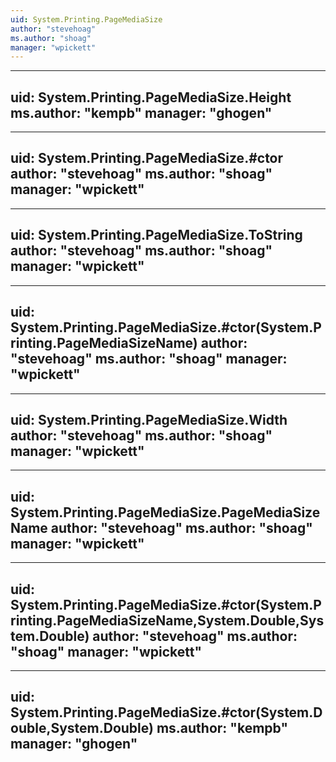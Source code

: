```yaml
---
uid: System.Printing.PageMediaSize
author: "stevehoag"
ms.author: "shoag"
manager: "wpickett"
---
```


---
uid: System.Printing.PageMediaSize.Height
ms.author: "kempb"
manager: "ghogen"
---

---
uid: System.Printing.PageMediaSize.#ctor
author: "stevehoag"
ms.author: "shoag"
manager: "wpickett"
---

---
uid: System.Printing.PageMediaSize.ToString
author: "stevehoag"
ms.author: "shoag"
manager: "wpickett"
---

---
uid: System.Printing.PageMediaSize.#ctor(System.Printing.PageMediaSizeName)
author: "stevehoag"
ms.author: "shoag"
manager: "wpickett"
---

---
uid: System.Printing.PageMediaSize.Width
author: "stevehoag"
ms.author: "shoag"
manager: "wpickett"
---

---
uid: System.Printing.PageMediaSize.PageMediaSizeName
author: "stevehoag"
ms.author: "shoag"
manager: "wpickett"
---

---
uid: System.Printing.PageMediaSize.#ctor(System.Printing.PageMediaSizeName,System.Double,System.Double)
author: "stevehoag"
ms.author: "shoag"
manager: "wpickett"
---

---
uid: System.Printing.PageMediaSize.#ctor(System.Double,System.Double)
ms.author: "kempb"
manager: "ghogen"
---
